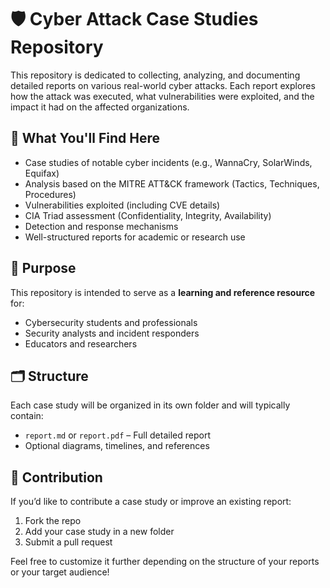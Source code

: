 # 🛡️ Cyber Attack Case Studies Repository

This repository is dedicated to collecting, analyzing, and documenting detailed reports on various real-world cyber attacks. Each report explores how the attack was executed, what vulnerabilities were exploited, and the impact it had on the affected organizations.

## 📘 What You'll Find Here

- Case studies of notable cyber incidents (e.g., WannaCry, SolarWinds, Equifax)
- Analysis based on the MITRE ATT&CK framework (Tactics, Techniques, Procedures)
- Vulnerabilities exploited (including CVE details)
- CIA Triad assessment (Confidentiality, Integrity, Availability)
- Detection and response mechanisms
- Well-structured reports for academic or research use

## 🎯 Purpose

This repository is intended to serve as a **learning and reference resource** for:
- Cybersecurity students and professionals
- Security analysts and incident responders
- Educators and researchers

## 🗂️ Structure

Each case study will be organized in its own folder and will typically contain:
- `report.md` or `report.pdf` – Full detailed report
- Optional diagrams, timelines, and references

## 🧠 Contribution

If you’d like to contribute a case study or improve an existing report:
1. Fork the repo
2. Add your case study in a new folder
3. Submit a pull request

Feel free to customize it further depending on the structure of your reports or your target audience! 
